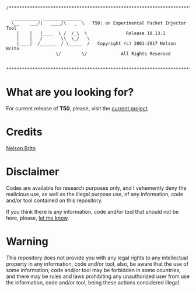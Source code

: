 ```
/***************************************************************************

  ___________._______________
  \__    ___/|   ____/\   _  \   T50: an Experimental Packet Injector Tool
    |    |   |____  \ /  /_\  \               Release 10.13.1
    |    |   /       \\  \_/   \
    |____|  /______  / \_____  /   Copyright (c) 2001-2017 Nelson Brito
                   \/        \/             All Rights Reserved

 ***************************************************************************/
 ```
# What are you looking for?
For current release of **T50**, please, visit the [current project](https://github.com/fredericopissarra/t50).

# Credits
[Nelson Brito](mailto:nbrito@prontonmail.com)

# Disclaimer
Codes are available for research purposes only, and I vehemently deny the malicious use, as well as the illegal purpose use, of any information, code and/or tool contained on this repository.

If you think there is any information, code and/or tool that should not be here, please, [let me know](mailto:nbrito@prontonmail.com).

# Warning
This repository does not provide you with any legal rights to any intellectual property in any information, code and/or tool, also, be aware that the use of some information, code and/or tool may be forbidden in some countries, and there may be rules and laws prohibiting any unauthorized user from use the information, code and/or tool, being these actions considered illegal.
